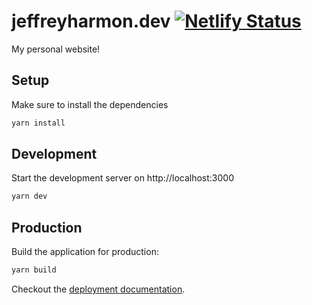 # jeffreyharmon.dev [![Netlify Status](https://api.netlify.com/api/v1/badges/86d416c9-eff0-4f87-b533-d41c6beffe8c/deploy-status)](https://app.netlify.com/sites/jeffreyharmon/deploys)

My personal website!

## Setup

Make sure to install the dependencies

```bash
yarn install
```

## Development

Start the development server on http://localhost:3000

```bash
yarn dev
```

## Production

Build the application for production:

```bash
yarn build
```

Checkout the [deployment documentation](https://v3.nuxtjs.org/docs/deployment).